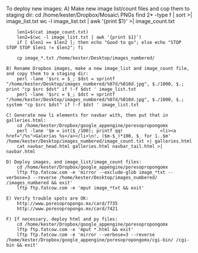 

To deploy new images:
    A) Make new image list/count files and cop them to staging dir:
        cd /home/kester/Dropbox/Mosaic\ PNGs
        find 2* -type f | sort >| image_list.txt
        wc -l image_list.txt | awk '{print $1}' >| image_count.txt

        len1=$(cat image_count.txt)
        len2=$(wc -l image_list.txt | awk '{print $1}')
        if [ $len1 == $len2 ]; then echo "Good to go"; else echo "STOP STOP STOP $len1 != $len2"; fi

        cp image_*.txt /home/kester/Desktop/images_numbered/

    B) Rename Dropbox images, make a new image_list and image_count file, and copy them to a staging dir:
        perl -lane '$src = $_; $dst = sprintf "/home/kester/Desktop/images_numbered/%07d/%010d.jpg", $./1000, $.;  print "cp $src $dst" if !-f $dst ' image_list.txt 
        perl -lane '$src = $_; $dst = sprintf "/home/kester/Desktop/images_numbered/%07d/%010d.jpg", $./1000, $.; system "cp $src $dst" if !-f $dst ' image_list.txt 

    C) Generate new li elements for navbar with, then put that in galleries.html:
        cd /home/kester/Dropbox/google_appengine/poresopropongomx
        perl -lane '$m = int($_/100); printf qq!              <li><a href="/%s">Galerías %s</a></li>\n!, ($m-$_)*100, $_ for 1..$m' /home/kester/Desktop/images_numbered/image_count.txt >| galleries.html
        cat navbar_head.html galleries.html navbar_tail.html >| navbar.html

    D) Deploy images, and image_list/image_count files:
        cd /home/kester/Dropbox/google_appengine/poresopropongomx
        lftp ftp.fatcow.com -e 'mirror --exclude-glob image_*txt --verbose=3 --reverse /home/kester/Desktop/images_numbered/ /images_numbered && exit'
        lftp ftp.fatcow.com -e 'mput image_*txt && exit'

    E) Verify trouble spots are OK:
        http://www.poresopropongo.mx/card/7735
        http://www.poresopropongo.mx/card/7421

    F) If necessary, deploy html and py files:
        cd /home/kester/Dropbox/google_appengine/poresopropongomx
        lftp ftp.fatcow.com -e 'mput *.html && exit'
        lftp ftp.fatcow.com -e 'mirror --verbose=3 --reverse /home/kester/Dropbox/google_appengine/poresopropongomx/cgi-bin/ /cgi-bin && exit'
